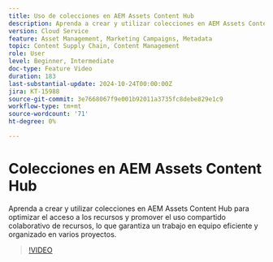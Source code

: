 ```yaml
---
title: Uso de colecciones en AEM Assets Content Hub
description: Aprenda a crear y utilizar colecciones en AEM Assets Content Hub para optimizar el acceso a los recursos y promover el uso compartido colaborativo de recursos, lo que garantiza un trabajo en equipo eficiente y organizado en varios proyectos.
version: Cloud Service
feature: Asset Management, Marketing Campaigns, Metadata
topic: Content Supply Chain, Content Management
role: User
level: Beginner, Intermediate
doc-type: Feature Video
duration: 183
last-substantial-update: 2024-10-24T00:00:00Z
jira: KT-15988
source-git-commit: 3e7668067f9e001b92011a3735fc8debe829e1c9
workflow-type: tm+mt
source-wordcount: '71'
ht-degree: 0%

---
```



# Colecciones en AEM Assets Content Hub

Aprenda a crear y utilizar colecciones en AEM Assets Content Hub para optimizar el acceso a los recursos y promover el uso compartido colaborativo de recursos, lo que garantiza un trabajo en equipo eficiente y organizado en varios proyectos.

>[!VIDEO](https://video.tv.adobe.com/v/3435687/?learn=on)
